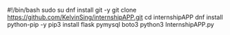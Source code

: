 #!/bin/bash
sudo su
dnf install git -y
git clone https://github.com/KelvinSing/internshipAPP.git
cd internshipAPP
dnf install python-pip -y
pip3 install flask pymysql boto3
python3 InternshipAPP.py
